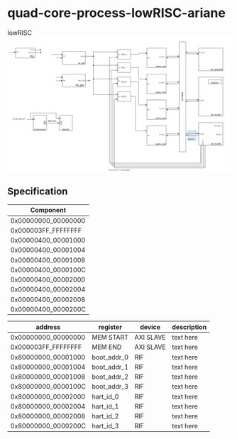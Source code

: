 # quad-core-process-lowRISC-ariane
lowRISC <br>
<img src=./docs/diagrams/project_top.svg>

## Specification
|Component
|-----------|
|0x00000000_00000000|MEM START  |AXI SLAVE|text here
|0x000003FF_FFFFFFFF|MEM END    |AXI SLAVE|text here
|0x00000400_00001000|boot_addr_0|RIF      |text here
|0x00000400_00001004|boot_addr_1|RIF      |text here
|0x00000400_00001008|boot_addr_2|RIF      |text here
|0x00000400_0000100C|boot_addr_3|RIF      |text here
|0x00000400_00002000|hart_id_0  |RIF      |text here
|0x00000400_00002004|hart_id_1  |RIF      |text here
|0x00000400_00002008|hart_id_2  |RIF      |text here
|0x00000400_0000200C|hart_id_3  |RIF      |text here

|address            |register   |device   |description
|-------------------|-----------|---------|-----------
|0x00000000_00000000|MEM START  |AXI SLAVE|text here
|0x000003FF_FFFFFFFF|MEM END    |AXI SLAVE|text here
|0x80000000_00001000|boot_addr_0|RIF      |text here
|0x80000000_00001004|boot_addr_1|RIF      |text here
|0x80000000_00001008|boot_addr_2|RIF      |text here
|0x80000000_0000100C|boot_addr_3|RIF      |text here
|0x80000000_00002000|hart_id_0  |RIF      |text here
|0x80000000_00002004|hart_id_1  |RIF      |text here
|0x80000000_00002008|hart_id_2  |RIF      |text here
|0x80000000_0000200C|hart_id_3  |RIF      |text here
